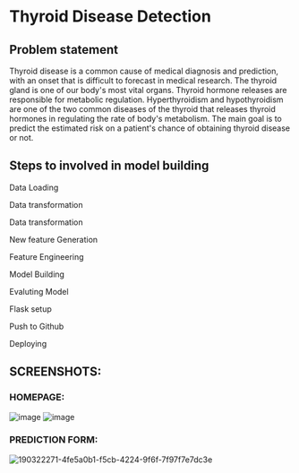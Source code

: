 
# Thyroid Disease Detection
## Problem statement

Thyroid disease is a common cause of medical diagnosis and prediction, with an onset that is difficult to forecast in medical research. The thyroid gland is one of our body's most vital organs. Thyroid hormone releases are responsible for metabolic regulation. Hyperthyroidism and hypothyroidism are one of the two common diseases of the thyroid that releases thyroid hormones in regulating the rate of body's metabolism. The main goal is to predict the estimated risk on a patient's chance of obtaining thyroid disease or not.





## Steps to involved in model building

Data Loading

Data transformation

Data transformation

New feature Generation

Feature Engineering

Model Building

Evaluting Model

Flask setup

Push to Github

Deploying


## SCREENSHOTS:

### HOMEPAGE:

![image](https://user-images.githubusercontent.com/93968656/199662366-4f7603e8-ce12-4651-abec-af71a8ffa54d.png)
![image](https://user-images.githubusercontent.com/93968656/199662424-c2594d27-419f-4541-b82e-be0c32970f29.png)





### PREDICTION FORM:


![190322271-4fe5a0b1-f5cb-4224-9f6f-7f97f7e7dc3e](https://user-images.githubusercontent.com/93968656/199663067-8a92dd3c-a352-4b8c-9c98-d2b578f9d842.png)







